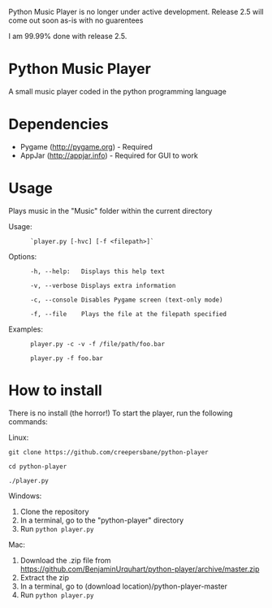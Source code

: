Python Music Player is no longer under active development. Release 2.5 will come out soon as-is with no guarentees

I am 99.99% done with release 2.5.

# Python Music Player
A small music player coded in the python programming language

# Dependencies

- Pygame (http://pygame.org) - Required
- AppJar (http://appjar.info) - Required for GUI to work


# Usage

Plays music in the "Music" folder within the current directory

Usage: 

          `player.py [-hvc] [-f <filepath>]`

Options: 

          -h, --help:   Displays this help text
          
          -v, --verbose Displays extra information
          
          -c, --console Disables Pygame screen (text-only mode)
          
          -f, --file    Plays the file at the filepath specified
          
Examples: 

          player.py -c -v -f /file/path/foo.bar

          player.py -f foo.bar
          
# How to install
There is no install (the horror!)
To start the player, run the following commands:

Linux:

`git clone https://github.com/creepersbane/python-player`

`cd python-player`

`./player.py`


Windows:
1. Clone the repository
2. In a terminal, go to the "python-player" directory
3. Run `python player.py`

Mac:
1. Download the .zip file from https://github.com/BenjaminUrquhart/python-player/archive/master.zip
2. Extract the zip
3. In a terminal, go to (download location)/python-player-master
4. Run `python player.py`

